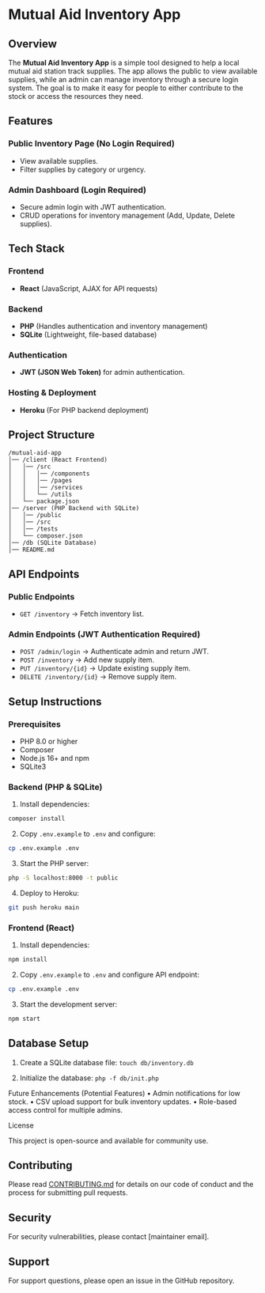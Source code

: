 # Mutual Aid Inventory App

## Overview

The **Mutual Aid Inventory App** is a simple tool designed to help a local mutual aid station track supplies. The app allows the public to view available supplies, while an admin can manage inventory through a secure login system. The goal is to make it easy for people to either contribute to the stock or access the resources they need.

## Features

### Public Inventory Page (No Login Required)
- View available supplies.
- Filter supplies by category or urgency.

### Admin Dashboard (Login Required)
- Secure admin login with JWT authentication.
- CRUD operations for inventory management (Add, Update, Delete supplies).

## Tech Stack

### Frontend
- **React** (JavaScript, AJAX for API requests)

### Backend
- **PHP** (Handles authentication and inventory management)
- **SQLite** (Lightweight, file-based database)

### Authentication
- **JWT (JSON Web Token)** for admin authentication.

### Hosting & Deployment
- **Heroku** (For PHP backend deployment)

## Project Structure
```
/mutual-aid-app
│── /client (React Frontend)
│   │── /src
│   │   │── /components
│   │   │── /pages
│   │   │── /services
│   │   └── /utils
│   └── package.json
│── /server (PHP Backend with SQLite)
│   │── /public
│   │── /src
│   │── /tests
│   └── composer.json
│── /db (SQLite Database)
│── README.md
```

## API Endpoints

### Public Endpoints
- `GET /inventory` → Fetch inventory list.

### Admin Endpoints (JWT Authentication Required)
- `POST /admin/login` → Authenticate admin and return JWT.
- `POST /inventory` → Add new supply item.
- `PUT /inventory/{id}` → Update existing supply item.
- `DELETE /inventory/{id}` → Remove supply item.

## Setup Instructions

### Prerequisites
- PHP 8.0 or higher
- Composer
- Node.js 16+ and npm
- SQLite3

### Backend (PHP & SQLite)
1. Install dependencies:
```sh
composer install
```
2. Copy `.env.example` to `.env` and configure:
```sh
cp .env.example .env
```
3. Start the PHP server:
```sh
php -S localhost:8000 -t public
```
4. Deploy to Heroku:
```sh
git push heroku main
```

### Frontend (React)
1. Install dependencies:
```sh
npm install
```
2. Copy `.env.example` to `.env` and configure API endpoint:
```sh
cp .env.example .env
```
3. Start the development server:
```sh
npm start
```

## Database Setup

1. Create a SQLite database file:
```touch db/inventory.db```

2. Initialize the database:
```php -f db/init.php```

Future Enhancements (Potential Features)
	•	Admin notifications for low stock.
	•	CSV upload support for bulk inventory updates.
	•	Role-based access control for multiple admins.

License

This project is open-source and available for community use.

## Contributing

Please read [CONTRIBUTING.md](CONTRIBUTING.md) for details on our code of conduct and the process for submitting pull requests.

## Security

For security vulnerabilities, please contact [maintainer email].

## Support

For support questions, please open an issue in the GitHub repository.
